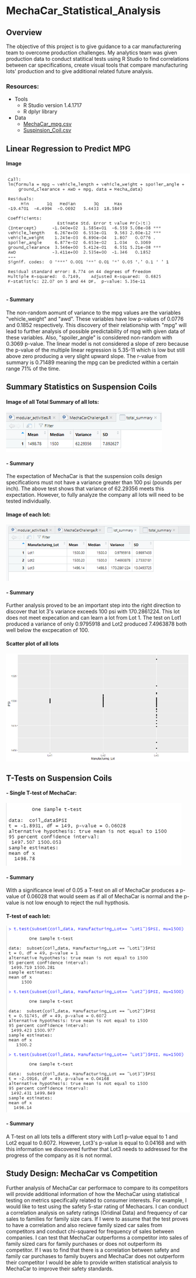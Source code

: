 # MechaCar_Statistical_Analysis

## Overview
The objective of this project is to give guidance to a car manufacturering team to overcome production challenges. My analytics team was given production data to conduct statitical tests using R Studio to find correlations between car specifications, create visual tools that compare manufacturing lots' production and to give additional related future analysis. 
### Resources:
  - Tools
    - R Studio version 1.4.1717
    - R dplyr library
  - Data
    - [MechaCar_mpg.csv](https://github.com/LauraHaq/MechaCar_Statistical_Analysis/blob/main/Resources/MechaCar_mpg.csv)
    - [Suspinsion_Coil.csv](https://github.com/LauraHaq/MechaCar_Statistical_Analysis/blob/main/Resources/Suspension_Coil.csv)
    
    
## Linear Regression to Predict MPG
#### Image
![photo](https://github.com/LauraHaq/MechaCar_Statistical_Analysis/blob/main/images/linear_regression_summary.png)
#### - Summary
The non-random aomunt of variance to the mpg values are the variables "vehicle_weight" and "awd". These variables have low p-values of 0.0776 and 0.1852 respectively. This discovery of their relationship with "mpg" will lead to further analysis of possible predictability of mpg with given data of these variables. Also, "spoiler_angle" is considered non-random with 0.3069 p-value. The linear model is not considered a slope of zero because the p-value of the multiple linear regression is 5.35-11 which is low but still above zero producing a very slight upward slope. The r-value from summary is 0.71489 meaning the mpg can be predicted within a certain range 71% of the time.


## Summary Statistics on Suspension Coils
#### Image of all Total Summary of all lots:  
![photo](https://github.com/LauraHaq/MechaCar_Statistical_Analysis/blob/main/images/total_summary.png)

#### - Summary
The expectation of MechaCar is that the suspension coils design specifications must not have a variance greater than 100 psi (pounds per inch). The above test shows that variance of 62.29356 meets this expectation. However, to fully analyze the company all lots will need to be tested individually.

#### Image of each lot:  
![photo](https://github.com/LauraHaq/MechaCar_Statistical_Analysis/blob/main/images/lot_summary_df.png)

#### - Summary
Further analysis proved to be an important step into the right direction to discover that lot 3's variance exceeds 100 psi with 170.2861224. This lot does not meet expecation and can learn a lot from Lot 1. The test on Lot1 produced a variance of only 0.9795918 and Lot2 produced 7.4963878 both well below the excpecation of 100.

#### Scatter plot of all lots
![photo](https://github.com/LauraHaq/MechaCar_Statistical_Analysis/blob/main/images/PSIvLotscatterplot.png)

## T-Tests on Suspension Coils
#### - Single T-test of MechaCar:
![photo](https://github.com/LauraHaq/MechaCar_Statistical_Analysis/blob/main/images/Single_T_Test_PSI.png)

#### - Summary
With a significance level of 0.05 a T-test on all of MechaCar produces a p-value of 0.06028 that would seem as if all of MechaCar is normal and the p-value is not low enough to reject the null hypthosis.

#### T-test of each lot:
![photo](https://github.com/LauraHaq/MechaCar_Statistical_Analysis/blob/main/images/T_Test_by_Lot.png)

#### - Summary
A T-test on all lots tells a different story with Lot1 p-value equal to 1 and Lot2 equal to 0.6072. However, Lot3's p-value is equal to 0.04168 and with this information we discovered further that Lot3 needs to addressed for the progress of the company as it is not normal.

## Study Design: MechaCar vs Competition
Further analysis of MechaCar car performace to compare to its competitors will provide additional information of how the MechaCar using statistical testing on metrics specifically related to consumer interests. For example, I would like to test using the safety 5-star rating of Mechacars. I can conduct a correlation analysis on safety ratings (Oridinal Data) and frequency of car sales to families for family size cars. If I were to assume that the test proves to have a correlation and also recieve family sized car sales from competitors and conduct chi-squared for frequency of sales between companies. I can test that MechaCar outperforms a competitor into sales of family sized cars for family purchases or does not outperform its competitor. If I was to find that there is a correlation between safety and family car purchases to family buyers and MechaCar does not outperform their competitor I would be able to provide written statistical analysis to MechaCar to improve their safety standards.
